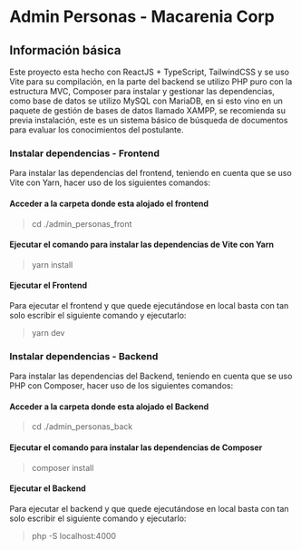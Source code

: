 # Admin Personas - Macarenia Corp

## Información básica

Este proyecto esta hecho con ReactJS + TypeScript, TailwindCSS y se uso Vite para su compilación,
en la parte del backend se utilizo PHP puro con la estructura MVC, Composer para instalar y gestionar las dependencias,
como base de datos se utilizo MySQL con MariaDB, en si esto vino en un paquete de gestión de bases de datos llamado XAMPP, se recomienda su previa instalación,
este es un sistema básico de búsqueda de documentos para evaluar los conocimientos del postulante.

### Instalar dependencias - Frontend

Para instalar las dependencias del frontend, teniendo en cuenta que se uso Vite con Yarn, hacer uso de los siguientes comandos:

#### Acceder a la carpeta donde esta alojado el frontend

> cd ./admin_personas_front

#### Ejecutar el comando para instalar las dependencias de Vite con Yarn

> yarn install

#### Ejecutar el Frontend

Para ejecutar el frontend y que quede ejecutándose en local basta con tan solo escribir el siguiente comando y ejecutarlo:

> yarn dev

### Instalar dependencias - Backend

Para instalar las dependencias del Backend, teniendo en cuenta que se uso PHP con Composer, hacer uso de los siguientes comandos:

#### Acceder a la carpeta donde esta alojado el Backend

> cd ./admin_personas_back

#### Ejecutar el comando para instalar las dependencias de Composer

> composer install

#### Ejecutar el Backend

Para ejecutar el backend y que quede ejecutándose en local basta con tan solo escribir el siguiente comando y ejecutarlo:

> php -S localhost:4000